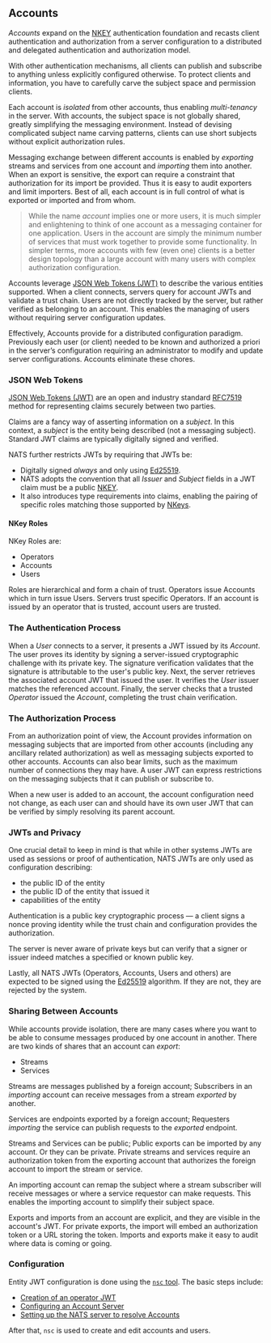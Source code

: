 
## Accounts

_Accounts_ expand on the [NKEY](nkey_auth.md) authentication foundation and recasts client authentication and authorization from a server configuration to a distributed and delegated authentication and authorization model.

With other authentication mechanisms, all clients can publish and subscribe to anything unless explicitly configured otherwise. To protect clients and information, you have to carefully carve the subject space and permission clients.

Each account is *isolated* from other accounts, thus enabling *multi-tenancy* in the server. With accounts, the subject space is not globally shared, greatly simplifying the messaging environment. Instead of devising complicated subject name carving patterns, clients can use short subjects without explicit authorization rules.

Messaging exchange between different accounts is enabled by _exporting_ streams and services from one account and _importing_ them into another. When an export is sensitive, the export can require a constraint that authorization for its import be provided. Thus it is easy to audit exporters and limit importers. Best of all, each account is in full control of what is exported or imported and from whom.

> While the name _account_ implies one or more users, it is much simpler and enlightening to think of one account as a messaging container for one application. Users in the account are simply the minimum number of services that must work together to provide some functionality. 
> In simpler terms, more accounts with few (even one) clients is a better design topology than a large account with many users with complex authorization configuration.

Accounts leverage [JSON Web Tokens (JWT)](https://jwt.io/) to describe the various entities supported. When a client connects, servers query for account JWTs and validate a trust chain. Users are not directly tracked by the server, but rather verified as belonging to an account. This enables the managing of users without requiring server configuration updates.

Effectively, Accounts provide for a distributed configuration paradigm. Previously each user (or client) needed to be known and authorized a priori in the server’s configuration requiring an administrator to modify and update server configurations. Accounts eliminate these chores.


### JSON Web Tokens

[JSON Web Tokens (JWT)](https://jwt.io/) are an open and industry standard [RFC7519](https://tools.ietf.org/html/rfc7519) method for representing claims securely between two parties.

Claims are a fancy way of asserting information on a _subject_. In this context, a _subject_ is the entity being described (not a messaging subject). Standard JWT claims are typically digitally signed and verified.

NATS further restricts JWTs by requiring that JWTs be:

- Digitally signed _always_ and only using [Ed25519](https://ed25519.cr.yp.to/). 
- NATS adopts the convention that all _Issuer_ and _Subject_ fields in a JWT claim must be a public [NKEY](nkey_auth.md). 
- It also introduces type requirements into claims, enabling the pairing of specific roles matching those supported by [NKeys](https://github.com/nats-io/nkeys).

#### NKey Roles

NKey Roles are:

- Operators
- Accounts
- Users

Roles are hierarchical and form a chain of trust. Operators issue Accounts which in turn issue Users. Servers trust specific Operators. If an account is issued by an operator that is trusted, account users are trusted.


### The Authentication Process

When a _User_ connects to a server, it presents a JWT issued by its _Account_. The user proves its identity by signing a server-issued cryptographic challenge with its private key. The signature verification validates that the signature is attributable to the user's public key. Next, the server retrieves the associated account JWT that issued the user. It verifies the _User_ issuer matches the referenced account. Finally, the server checks that a trusted _Operator_ issued the _Account_, completing the trust chain verification. 


### The Authorization Process

From an authorization point of view, the Account provides information on messaging subjects that are imported from other accounts (including any ancillary related authorization) as well as messaging subjects exported to other accounts. Accounts can also bear limits, such as the maximum number of connections they may have. A user JWT can express restrictions on the messaging subjects that it can publish or subscribe to.

When a new user is added to an account, the account configuration need not change, as each user can and should have its own user JWT that can be verified by simply resolving its parent account.

### JWTs and Privacy

One crucial detail to keep in mind is that while in other systems JWTs are used as sessions or proof of authentication, NATS JWTs are only used as configuration describing:

- the public ID of the entity
- the public ID of the entity that issued it
- capabilities of the entity

Authentication is a public key cryptographic process — a client signs a nonce proving  identity while the trust chain and configuration provides the authorization.

The server is never aware of private keys but can verify that a signer or issuer indeed matches a specified or known public key.

Lastly, all NATS JWTs (Operators, Accounts, Users and others) are expected to be signed using the [Ed25519](https://ed25519.cr.yp.to/) algorithm. If they are not, they are rejected by the system.

### Sharing Between Accounts

While accounts provide isolation, there are many cases where you want to be able to consume messages produced by one account in another. There are two kinds of shares that an account can _export_:

- Streams
- Services

Streams are messages published by a foreign account; Subscribers in an _importing_ account can receive messages from a stream _exported_ by another.

Services are endpoints exported by a foreign account; Requesters _importing_ the service can publish requests to the _exported_ endpoint. 

Streams and Services can be public; Public exports can be imported by any account. Or they can be private. Private streams and services require an authorization token from the exporting account that authorizes the foreign account to import the stream or service.

An importing account can remap the subject where a stream subscriber will receive messages or where a service requestor can make requests. This enables the importing account to simplify their subject space.

Exports and imports from an account are explicit, and they are visible in the account's JWT. For private exports, the import will embed an authorization token or a URL storing the token. Imports and exports make it easy to audit where data is coming or going.

### Configuration

Entity JWT configuration is done using the [`nsc` tool](/nats_tools/nsc/README.md). The basic steps include:

- [Creation of an operator JWT](/nats_tools/nsc/nsc.md#creating-an-operator)
- [Configuring an Account Server](/nats_tools/nsc/nsc.md#account-server-configuration)
- [Setting up the NATS server to resolve Accounts](/nats_tools/nsc/nsc.md#nats-server-configuration)

After that, `nsc` is used to create and edit accounts and users.